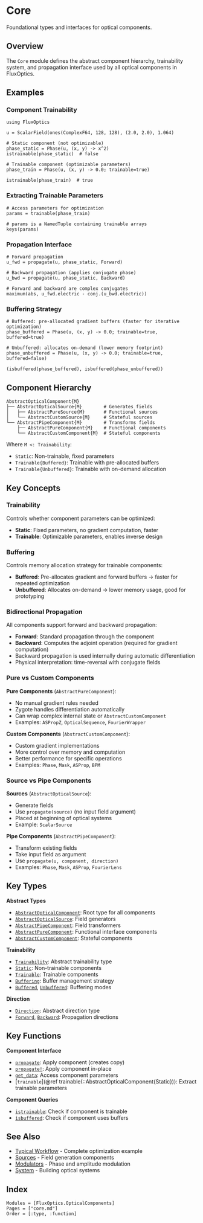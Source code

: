# Core

Foundational types and interfaces for optical components.

## Overview

The `Core` module defines the abstract component hierarchy, trainability system, and propagation interface used by all optical components in FluxOptics.

## Examples

### Component Trainability

```@example core
using FluxOptics

u = ScalarField(ones(ComplexF64, 128, 128), (2.0, 2.0), 1.064)

# Static component (not optimizable)
phase_static = Phase(u, (x, y) -> x^2)
istrainable(phase_static)  # false
```

```@example core
# Trainable component (optimizable parameters)
phase_train = Phase(u, (x, y) -> 0.0; trainable=true)

istrainable(phase_train)  # true
```

### Extracting Trainable Parameters

```@example core
# Access parameters for optimization
params = trainable(phase_train)

# params is a NamedTuple containing trainable arrays
keys(params)
```

### Propagation Interface

```@example core
# Forward propagation
u_fwd = propagate(u, phase_static, Forward)

# Backward propagation (applies conjugate phase)
u_bwd = propagate(u, phase_static, Backward)

# Forward and backward are complex conjugates
maximum(abs, u_fwd.electric - conj.(u_bwd.electric))
```

### Buffering Strategy

```@example core
# Buffered: pre-allocated gradient buffers (faster for iterative optimization)
phase_buffered = Phase(u, (x, y) -> 0.0; trainable=true, buffered=true)

# Unbuffered: allocates on-demand (lower memory footprint)
phase_unbuffered = Phase(u, (x, y) -> 0.0; trainable=true, buffered=false)

(isbuffered(phase_buffered), isbuffered(phase_unbuffered))
```

## Component Hierarchy

```
AbstractOpticalComponent{M}
├── AbstractOpticalSource{M}        # Generates fields
│   ├── AbstractPureSource{M}       # Functional sources
│   └── AbstractCustomSource{M}     # Stateful sources
└── AbstractPipeComponent{M}        # Transforms fields
    ├── AbstractPureComponent{M}    # Functional components
    └── AbstractCustomComponent{M}  # Stateful components
```

Where `M <: Trainability`:
- `Static`: Non-trainable, fixed parameters
- `Trainable{Buffered}`: Trainable with pre-allocated buffers
- `Trainable{Unbuffered}`: Trainable with on-demand allocation

## Key Concepts

### Trainability
Controls whether component parameters can be optimized:
- **Static**: Fixed parameters, no gradient computation, faster
- **Trainable**: Optimizable parameters, enables inverse design

### Buffering
Controls memory allocation strategy for trainable components:
- **Buffered**: Pre-allocates gradient and forward buffers → faster for repeated optimization
- **Unbuffered**: Allocates on-demand → lower memory usage, good for prototyping

### Bidirectional Propagation
All components support forward and backward propagation:
- **Forward**: Standard propagation through the component
- **Backward**: Computes the adjoint operation (required for gradient computation)
- Backward propagation is used internally during automatic differentiation
- Physical interpretation: time-reversal with conjugate fields

### Pure vs Custom Components

**Pure Components** (`AbstractPureComponent`):
- No manual gradient rules needed
- Zygote handles differentiation automatically
- Can wrap complex internal state or `AbstractCustomComponent`
- Examples: `ASPropZ`, `OpticalSequence`, `FourierWrapper`

**Custom Components** (`AbstractCustomComponent`):
- Custom gradient implementations
- More control over memory and computation
- Better performance for specific operations
- Examples: `Phase`, `Mask`, `ASProp`, `BPM`

### Source vs Pipe Components

**Sources** (`AbstractOpticalSource`):
- Generate fields
- Use `propagate(source)` (no input field argument)
- Placed at beginning of optical systems
- Example: `ScalarSource`

**Pipe Components** (`AbstractPipeComponent`):
- Transform existing fields
- Take input field as argument
- Use `propagate(u, component, direction)`
- Examples: `Phase`, `Mask`, `ASProp`, `FourierLens`

## Key Types

**Abstract Types**
- [`AbstractOpticalComponent`](@ref): Root type for all components
- [`AbstractOpticalSource`](@ref): Field generators
- [`AbstractPipeComponent`](@ref): Field transformers
- [`AbstractPureComponent`](@ref): Functional interface components
- [`AbstractCustomComponent`](@ref): Stateful components

**Trainability**
- [`Trainability`](@ref): Abstract trainability type
- [`Static`](@ref): Non-trainable components
- [`Trainable`](@ref): Trainable components
- [`Buffering`](@ref): Buffer management strategy
- [`Buffered`](@ref), [`Unbuffered`](@ref): Buffering modes

**Direction**
- [`Direction`](@ref): Abstract direction type
- [`Forward`](@ref), [`Backward`](@ref): Propagation directions

## Key Functions

**Component Interface**
- [`propagate`](@ref): Apply component (creates copy)
- [`propagate!`](@ref): Apply component in-place
- [`get_data`](@ref): Access component parameters
- [`trainable`](@ref trainable(::AbstractOpticalComponent{Static})): Extract trainable parameters

**Component Queries**
- [`istrainable`](@ref): Check if component is trainable
- [`isbuffered`](@ref): Check if component uses buffers

## See Also

- [Typical Workflow](../../index.md#typical-workflow-beam-splitter) - Complete optimization example
- [Sources](../sources/index.md) - Field generation components
- [Modulators](../modulators/index.md) - Phase and amplitude modulation
- [System](../system/index.md) - Building optical systems

## Index

```@index
Modules = [FluxOptics.OpticalComponents]
Pages = ["core.md"]
Order = [:type, :function]
```
